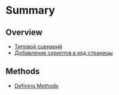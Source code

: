 # Summary

## Overview

* [Типовой сценарий](README.md#test)
* [Добавление скриптов в код страницы](README.md#3-Добавление-скриптов-в-код-cтраницы)

## Methods

* [Defining Methods](methods.md)



